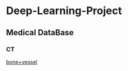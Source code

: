 # Deep-Learning-Project

## Medical DataBase
### CT
[bone+vessel](https://www.ircad.fr/softwares/3Dircadb/3Dircadb1/)

